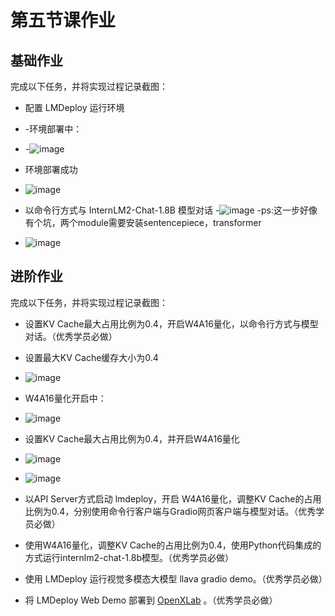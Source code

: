# 第五节课作业

## 基础作业
完成以下任务，并将实现过程记录截图：
- 配置 LMDeploy 运行环境
- -环境部署中：
- -![image](https://github.com/Mlinfeng/InternLM2/assets/50072711/6b6ff795-74ae-441a-a734-1aa1f0d7ad0c)
- 环境部署成功
- ![image](https://github.com/Mlinfeng/InternLM2/assets/50072711/b89cd15b-d746-4c84-8f02-8760fd740e4a)


- 以命令行方式与 InternLM2-Chat-1.8B 模型对话
-![image](https://github.com/Mlinfeng/InternLM2/assets/50072711/216a71ac-5b7b-4a93-aefa-e1b087ac138d)
  -ps:这一步好像有个坑，两个module需要安装sentencepiece，transformer
- ![image](https://github.com/Mlinfeng/InternLM2/assets/50072711/7f1e4c57-6c04-40db-9eba-62689745b7c6)

## 进阶作业

完成以下任务，并将实现过程记录截图：
- 设置KV Cache最大占用比例为0.4，开启W4A16量化，以命令行方式与模型对话。（优秀学员必做）
- 设置最大KV Cache缓存大小为0.4
- ![image](https://github.com/Mlinfeng/InternLM2/assets/50072711/e7043456-31b0-4569-92f9-30b162969990)
- W4A16量化开启中：
- ![image](https://github.com/Mlinfeng/InternLM2/assets/50072711/87242fc3-293b-4296-a3ad-b1ae4d1aeb04)

- 设置KV Cache最大占用比例为0.4，并开启W4A16量化
- ![image](https://github.com/Mlinfeng/InternLM2/assets/50072711/eee4ad68-c25f-4388-a4ed-143b2d354c1a)
- ![image](https://github.com/Mlinfeng/InternLM2/assets/50072711/d8dcd1cb-adf9-46d4-92b4-b6fdf9f277b5)



- 以API Server方式启动 lmdeploy，开启 W4A16量化，调整KV Cache的占用比例为0.4，分别使用命令行客户端与Gradio网页客户端与模型对话。（优秀学员必做）
- 使用W4A16量化，调整KV Cache的占用比例为0.4，使用Python代码集成的方式运行internlm2-chat-1.8b模型。（优秀学员必做）
- 使用 LMDeploy 运行视觉多模态大模型 llava gradio demo。（优秀学员必做）
- 将 LMDeploy Web Demo 部署到 [OpenXLab](../tools/openxlab-deploy/) 。（优秀学员必做）
